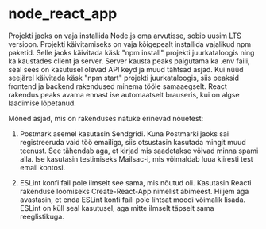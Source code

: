 # node_react_app

Projekti jaoks on vaja installida Node.js oma arvutisse, sobib uusim LTS versioon.
Projekti käivitamiseks on vaja kõigepealt installida vajalikud npm paketid. 
Selle jaoks käivitada käsk "npm install" projekti juurkataloogis ning ka kaustades
client ja server. Server kausta peaks paigutama ka .env faili, seal sees on kasutusel olevad API keyd ja muud tähtsad asjad. Kui nüüd seejärel käivitada käsk "npm start" projekti juurkataloogis, siis
peaksid frontend ja backend rakendused minema tööle samaaegselt. React rakendus peaks avama 
ennast ise automaatselt brauseris, kui on algse laadimise lõpetanud.

Mõned asjad, mis on rakenduses natuke erinevad nõuetest:
1) Postmark asemel kasutasin Sendgridi. Kuna Postmarki jaoks sai registreeruda vaid 
töö emailiga, siis otsustasin kasutada mingit muud teenust. See tähendab aga, 
et kirjad mis saadetakse võivad minna spami alla. Ise kasutasin testimiseks Mailsac-i,
 mis võimaldab luua kiiresti test email kontosi.

2) ESLint konfi fail pole ilmselt see sama, mis nõutud oli. Kasutasin Reacti rakenduse 
loomiseks Create-React-App nimelist abimeest. Hiljem aga avastasin, et enda ESLint 
konfi faili pole lihtsat moodi võimalik lisada. ESLint on küll seal kasutusel, 
aga mitte ilmselt täpselt sama reeglistikuga.
